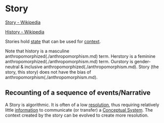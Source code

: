 # Story

[Story - Wikipedia](https://en.wikipedia.org/wiki/Story)

[History - Wikipedia](https://en.wikipedia.org/wiki/History)

Stories hold [state](./src/state.md) that can be used for [context](./context.md).

Note that history is a masculine anthropomorphized(./anthropomorphism.md) term. Herstory is a feminine anthropomorphized(./anthropomorphism.md) term. Ourstory is gender-neutral & inclusive anthropomorphized(./anthropomorphism.md). Story (the story, this story) does not have the bias of anthropomorphism(./anthropomorphism.md).

## Recounting of a sequence of events/Narrative

A Story is algorithmic. It is often of a low [resolution](./resolution.md), thus requiring relatively little [information](./information.md) to communicate (or transfer) a [Conceptual System](./conceptual-system.md). The context created by the story can be evolved to create more resolution.
